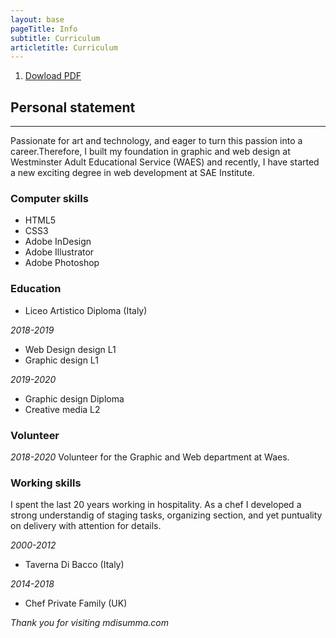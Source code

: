 ```yaml
---
layout: base
pageTitle: Info
subtitle: Curriculum
articletitle: Curriculum
---
```


<main> 
<ol> 
  <li><a href={{pdf}} download>Dowload PDF</a></li>
</ol>
<article>

## Personal statement
<hr>

Passionate for art and technology, and eager to turn this passion into a career.Therefore, I built my foundation in graphic and web design at Westminster Adult Educational Service (WAES) and recently, I have started a new exciting degree in web development at SAE Institute.

### Computer skills

- HTML5
- CSS3
- Adobe InDesign
- Adobe Illustrator
- Adobe Photoshop

### Education
- Liceo Artistico Diploma (Italy)

*2018-2019* 
- Web Design design L1
- Graphic design L1

*2019-2020*
- Graphic design Diploma
- Creative media L2

### Volunteer
*2018-2020* 
Volunteer for the Graphic and Web department at Waes.


### Working skills

I spent the last 20 years working in  hospitality. As a chef I developed a strong understandig of staging tasks, organizing section, and yet puntuality on delivery with attention for details.

*2000-2012* 
- Taverna Di Bacco (Italy)

*2014-2018*
- Chef Private Family (UK)



</article> 

*Thank you for visiting mdisumma.com*

</main>

